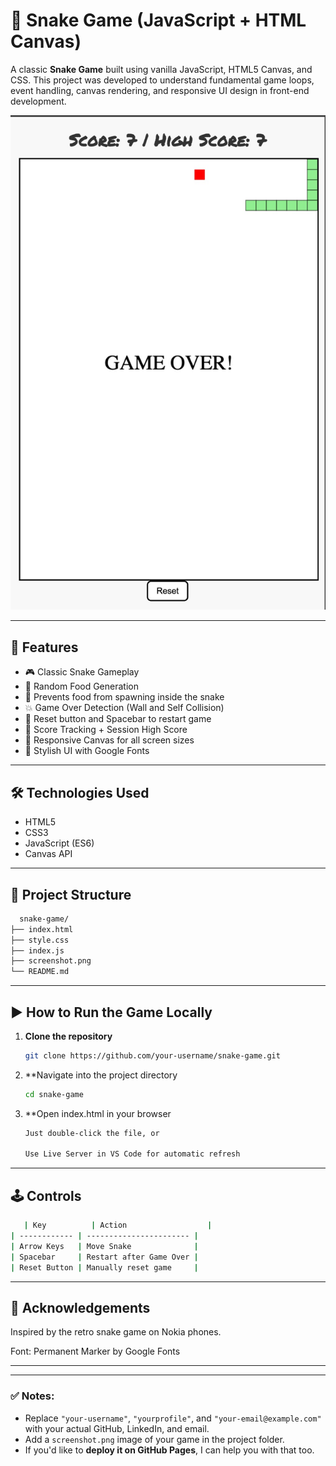 # 🐍 Snake Game (JavaScript + HTML Canvas)

A classic **Snake Game** built using vanilla JavaScript, HTML5 Canvas, and CSS. This project was developed to understand fundamental game loops, event handling, canvas rendering, and responsive UI design in front-end development.

![Snake Game Screenshot](./screenshot.png)

---

## 🚀 Features

- 🎮 Classic Snake Gameplay
- 🍎 Random Food Generation
- 🧠 Prevents food from spawning inside the snake
- 💥 Game Over Detection (Wall and Self Collision)
- 🔁 Reset button and Spacebar to restart game
- 🧮 Score Tracking + Session High Score
- 📱 Responsive Canvas for all screen sizes
- 🎨 Stylish UI with Google Fonts

---

## 🛠️ Technologies Used

- HTML5
- CSS3
- JavaScript (ES6)
- Canvas API

---

## 📂 Project Structure

```bash
  snake-game/
├── index.html
├── style.css
├── index.js
├── screenshot.png
└── README.md
```


---

## ▶️ How to Run the Game Locally

1. **Clone the repository**
   ```bash
   git clone https://github.com/your-username/snake-game.git
   ```

2. **Navigate into the project directory
   ```bash
   cd snake-game
   ```

3. **Open index.html in your browser
   ```bash
   Just double-click the file, or

   Use Live Server in VS Code for automatic refresh
   ```

---

## 🕹️ Controls

```bash
   | Key          | Action                  |
| ------------ | ----------------------- |
| Arrow Keys   | Move Snake              |
| Spacebar     | Restart after Game Over |
| Reset Button | Manually reset game     |

   ```

---

## 🙌 Acknowledgements
Inspired by the retro snake game on Nokia phones.

Font: Permanent Marker by Google Fonts

---


---

### ✅ Notes:
- Replace `"your-username"`, `"yourprofile"`, and `"your-email@example.com"` with your actual GitHub, LinkedIn, and email.
- Add a `screenshot.png` image of your game in the project folder.
- If you'd like to **deploy it on GitHub Pages**, I can help you with that too.
